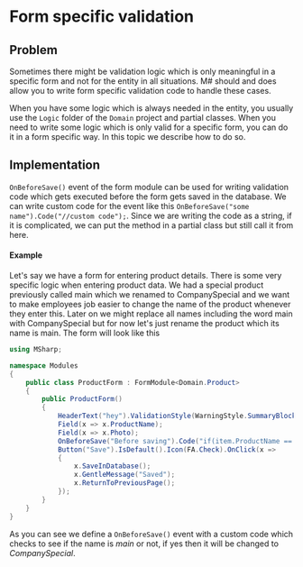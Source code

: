 # Form specific validation

## Problem

Sometimes there might be validation logic which is only meaningful in a specific form and not for the entity in all situations.
M# should and does allow you to write form specific validation code to handle these cases.

When you have some logic which is always needed in the entity, you usually use the `Logic` folder of the `Domain` project and partial classes.
When you need to write some logic which is only valid for a specific form, you can do it in a form specific way.
In this topic we describe how to do so.

## Implementation

`OnBeforeSave()` event of the form module can be used for writing validation code which gets executed before the form gets saved in the database.
We can write custom code for the event like this `OnBeforeSave("some name").Code("//custom code");`.
Since we are writing the code as a string, if it is complicated, we can put the method in a partial class but still call it from here.

#### Example

Let's say we have a form for entering product details.
There is some very specific logic when entering product data.
We had a special product previously called main which we renamed to CompanySpecial and we want to make employees job easier to change the name of the product whenever they enter this.
Later on we might replace all names including the word main with CompanySpecial but for now let's just rename the product which its name is main.
The form will look like this

```csharp
using MSharp;

namespace Modules
{
    public class ProductForm : FormModule<Domain.Product>
    {
        public ProductForm()
        {
            HeaderText("hey").ValidationStyle(WarningStyle.SummaryBlock);
            Field(x => x.ProductName);
            Field(x => x.Photo);
            OnBeforeSave("Before saving").Code("if(item.ProductName == \"main\") item.ProductName = \"CompanySpecial\";");
            Button("Save").IsDefault().Icon(FA.Check).OnClick(x =>
            {
                x.SaveInDatabase();
                x.GentleMessage("Saved");
                x.ReturnToPreviousPage();
            });
        }
    }
}
```

As you can see we define a `OnBeforeSave()` event with a custom code which checks to see if the name is *main* or not, if yes then it will be changed to *CompanySpecial*.